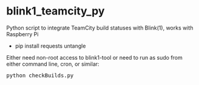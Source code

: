 # blink1_teamcity_py

Python script to integrate TeamCity build statuses with Blink(1), works with Raspberry Pi

* pip install requests untangle

Either need non-root access to blink1-tool or need to run as sudo from either command line, cron, or similar:

<pre>
python checkBuilds.py
</pre>
